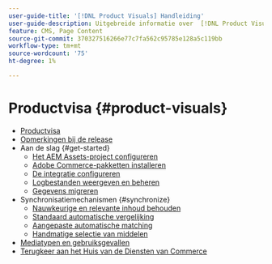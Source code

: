 ```yaml
---
user-guide-title: '[!DNL Product Visuals] Handleiding'
user-guide-description: Uitgebreide informatie over  [!DNL Product Visuals]  aangedreven door de Integratie van AEM Assets voor de beheerders van Adobe Commerce en van Magento Open Source en eCommerce marketers.
feature: CMS, Page Content
source-git-commit: 370327516266e77c7fa562c95785e128a5c119bb
workflow-type: tm+mt
source-wordcount: '75'
ht-degree: 1%

---
```



# Productvisa {#product-visuals}

- [Productvisa](overview.md)
- [Opmerkingen bij de release](release-notes.md)
- Aan de slag {#get-started}
   - [Het AEM Assets-project configureren](get-started/configure-aem.md)
   - [Adobe Commerce-pakketten installeren](get-started/configure-commerce.md)
   - [De integratie configureren](get-started/setup-synchronization.md)
   - [Logbestanden weergeven en beheren](get-started/logs.md)
   - [Gegevens migreren](get-started/migrate-data.md)
- Synchronisatiemechanismen {#synchronize}
   - [Nauwkeurige en relevante inhoud behouden](synchronize/commerce-content.md)
   - [Standaard automatische vergelijking](synchronize/default-match.md)
   - [Aangepaste automatische matching](synchronize/custom-match.md)
   - [Handmatige selectie van middelen](synchronize/asset-selector-integration.md)
- [Mediatypen en gebruiksgevallen](manage-assets.md)
- [ Terugkeer aan het Huis van de Diensten van Commerce ](https://experienceleague.adobe.com/en/docs/commerce/user-guides/home)

